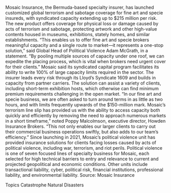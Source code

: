 Mosaic Insurance, the Bermuda-based specialty insurer, has launched customized global terrorism and sabotage coverage for fine art and specie insureds, with syndicated capacity extending up to $215 million per risk.
The new product offers coverage for physical loss or damage caused by acts of terrorism and sabotage, protecting artwork and other high-value contents housed in museums, exhibitions, stately homes, and similar establishments.
“This enables us to offer fine art and specie brokers meaningful capacity and a single route to market—it represents a one-stop solution,” said Global Head of Political Violence Adam McGrath, in a statement. “By pooling multiple sources of capacity under one roof, we can expedite the placing process, which is vital when brokers need urgent cover for their clients.”
Mosaic said its syndicated capital program facilitates its ability to write 100% of large capacity limits required in the sector. The insurer leads every risk through its Lloyd’s Syndicate 1609 and builds in capacity from partner carriers. The solution can assist a variety of clients, including short-term exhibition hosts, which otherwise can find minimum premium requirements challenging in the open market.
“In our fine art and specie business, we are often asked to turn around terms in as little as two hours, and with limits frequently upwards of the $150-million mark. Mosaic’s terrorism line slip has provided us with the ability to access capacity both quickly and efficiently by removing the need to approach numerous markets in a short timeframe,” noted Poppy Malcolmson, executive director, Howden Insurance Brokers. “This not only enables our larger clients to carry out their commercial business operations swiftly, but also adds to our team’s efficiency.”
Since launching in 2021, Mosaic’s political violence unit has provided insurance solutions for clients facing losses caused by acts of political violence, including war, terrorism, and riot perils.
Political violence is one of seven focused lines of specialty business for Mosaic, each selected for high technical barriers to entry and relevance to current and projected geopolitical and economic conditions. Other units include transactional liability, cyber, political risk, financial institutions, professional liability, and environmental liability.
Source: Mosaic Insurance

Topics
Catastrophe
Natural Disasters
